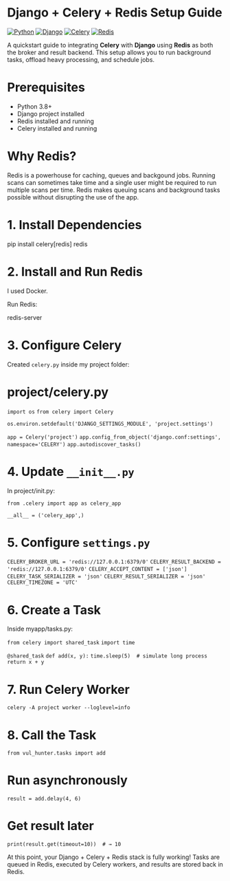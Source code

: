 # Django + Celery + Redis Setup Guide

[![Python](https://img.shields.io/badge/Python-3.8%2B-blue.svg)](https://www.python.org/)
[![Django](https://img.shields.io/badge/Django-4.x-green.svg)](https://www.djangoproject.com/)
[![Celery](https://img.shields.io/badge/Celery-5.x-%23A0C238.svg)](https://docs.celeryq.dev/)
[![Redis](https://img.shields.io/badge/Redis-6.x-red.svg)](https://redis.io/)

A quickstart guide to integrating **Celery** with **Django** using **Redis** as both the broker and result backend.
This setup allows you to run background tasks, offload heavy processing, and schedule jobs.


# Prerequisites

* Python 3.8+
* Django project installed
* Redis installed and running
* Celery installed and running

# Why Redis?
Redis is a powerhouse for caching, queues and backgound jobs.
Running scans can sometimes take time and a single user might be required to run multiple scans per time. Redis makes queuing scans and background tasks possible without disrupting the use of the app.


# 1. Install Dependencies

pip install celery[redis] redis


# 2. Install and Run Redis

I used Docker.

Run Redis:

redis-server


# 3. Configure Celery

Created `celery.py` inside my project folder:
# project/celery.py

`import os`
`from celery import Celery`

`os.environ.setdefault('DJANGO_SETTINGS_MODULE', 'project.settings')`

`app = Celery('project')`
`app.config_from_object('django.conf:settings', namespace='CELERY')`
`app.autodiscover_tasks()`


# 4. Update `__init__.py`

In project/init.py:

`from .celery import app as celery_app`

`__all__ = ('celery_app',)`



# 5. Configure `settings.py`

`CELERY_BROKER_URL = 'redis://127.0.0.1:6379/0'`
`CELERY_RESULT_BACKEND = 'redis://127.0.0.1:6379/0'`
`CELERY_ACCEPT_CONTENT = ['json']`
`CELERY_TASK_SERIALIZER = 'json'`
`CELERY_RESULT_SERIALIZER = 'json'`
`CELERY_TIMEZONE = 'UTC'`


# 6. Create a Task

Inside myapp/tasks.py:

`from celery import shared_task`
`import time`

`@shared_task`
`def add(x, y):`
    `time.sleep(5)  # simulate long process`
    `return x + y`


# 7. Run Celery Worker

`celery -A project worker --loglevel=info`


# 8. Call the Task

`from vul_hunter.tasks import add`

# Run asynchronously
`result = add.delay(4, 6)`

# Get result later
`print(result.get(timeout=10))  # → 10`

At this point, your Django + Celery + Redis stack is fully working!
Tasks are queued in Redis, executed by Celery workers, and results are stored back in Redis.

